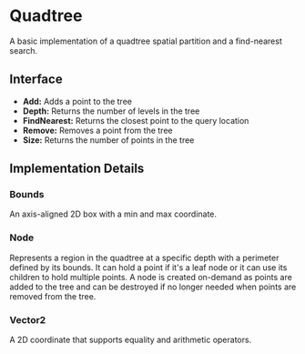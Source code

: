 # Quadtree
A basic implementation of a quadtree spatial partition and a find-nearest search.
## Interface
- **Add:** Adds a point to the tree
- **Depth:** Returns the number of levels in the tree
- **FindNearest:** Returns the closest point to the query location
- **Remove:** Removes a point from the tree
- **Size:** Returns the number of points in the tree
## Implementation Details
### Bounds
An axis-aligned 2D box with a min and max coordinate.
### Node
Represents a region in the quadtree at a specific depth with a perimeter defined by its bounds. It can hold a point if it's a leaf node or it can use its children to hold multiple points. A node is created on-demand as points are added to the tree and can be destroyed if no longer needed when points are removed from the tree.
### Vector2
A 2D coordinate that supports equality and arithmetic operators.
